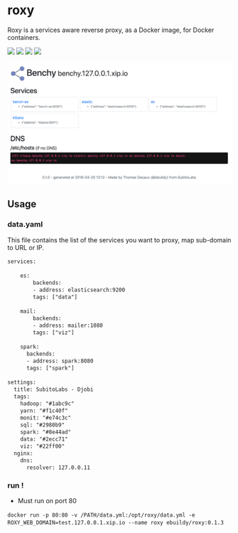 # roxy
Roxy is a services aware reverse proxy, as a Docker image, for Docker containers.

![](https://img.shields.io/docker/stars/ebuildy/roxy.svg?style=for-the-badge)
![](https://img.shields.io/docker/pulls/ebuildy/roxy.svg?style=for-the-badge)
![](https://img.shields.io/docker/automated/ebuildy/roxy.svg?style=for-the-badge)
![](https://img.shields.io/docker/build/ebuildy/roxy.svg?style=for-the-badge)

![roxy screenshot](https://github.com/ebuildy/roxy/raw/master/.assets/roxy.png)

## Usage

### data.yaml

This file contains the list of the services you want to proxy, map sub-domain to URL or IP.

```
services:

    es:
        backends:
        - address: elasticsearch:9200
        tags: ["data"]

    mail:
        backends:
        - address: mailer:1080
        tags: ["viz"]

    spark:
      backends:
      - address: spark:8080
      tags: ["spark"]

settings:
  title: SubitoLabs - Djobi
  tags:
    hadoop: "#1abc9c"
    yarn: "#f1c40f"
    monit: "#e74c3c"
    sql: "#2980b9"
    spark: "#8e44ad"
    data: "#2ecc71"
    viz: "#22ff00"
  nginx:
    dns:
      resolver: 127.0.0.11
```

### run !

* Must run on port 80

``docker run -p 80:80 -v /PATH/data.yml:/opt/roxy/data.yml -e ROXY_WEB_DOMAIN=test.127.0.0.1.xip.io --name roxy ebuildy/roxy:0.1.3``
